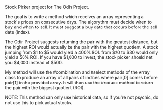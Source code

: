 Stock Picker project for The Odin Project.

The goal is to write a method which receives an array representing a stock's prices on consecutive days. The algorythm must decide when to buy and when to sell. It must suggest a buy date that occurs before the sell date (index).

The Odin Project suggests returning the pair with the greatest distance, but the highest ROI would actually be the pair with the highest quotient. A stock jumping from $1 to $5 would yield a 400% ROI. from $20 to $30 would only yield a 50% ROI. If you have $1,000 to invest, the stock picker should net you $4,000 instead of $500.

My method will use the #combination and #select methods of the Array class to produce an array of all pairs of indices where pair[0] comes before pair[1] in the provided array. It will then use the #reduce method to return the pair with the biggest quotient (ROI).

NOTE: This method can only use historical data, so if you're not psychic, do not use this to pick actual stocks.
